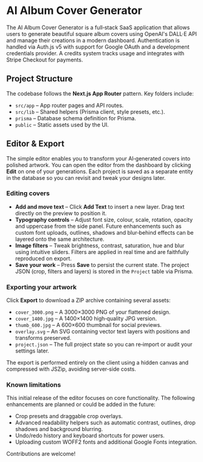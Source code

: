 # AI Album Cover Generator

The AI Album Cover Generator is a full‑stack SaaS application that allows users to
generate beautiful square album covers using OpenAI's DALL·E API and manage
their creations in a modern dashboard. Authentication is handled via Auth.js
v5 with support for Google OAuth and a development credentials provider. A
credits system tracks usage and integrates with Stripe Checkout for payments.

## Project Structure

The codebase follows the **Next.js App Router** pattern. Key folders include:

- `src/app` – App router pages and API routes.
- `src/lib` – Shared helpers (Prisma client, style presets, etc.).
- `prisma` – Database schema definition for Prisma.
- `public` – Static assets used by the UI.

## Editor & Export

The simple editor enables you to transform your AI‑generated covers into
polished artwork. You can open the editor from the dashboard by clicking
**Edit** on one of your generations. Each project is saved as a separate
entity in the database so you can revisit and tweak your designs later.

### Editing covers

- **Add and move text** – Click **Add Text** to insert a new layer. Drag text
  directly on the preview to position it.
- **Typography controls** – Adjust font size, colour, scale, rotation,
  opacity and uppercase from the side panel. Future enhancements such as
  custom font uploads, outlines, shadows and blur‑behind effects can be
  layered onto the same architecture.
- **Image filters** – Tweak brightness, contrast, saturation, hue and blur
  using intuitive sliders. Filters are applied in real time and are
  faithfully reproduced on export.
- **Save your work** – Press **Save** to persist the current state. The
  project JSON (crop, filters and layers) is stored in the `Project` table via
  Prisma.

### Exporting your artwork

Click **Export** to download a ZIP archive containing several assets:

- `cover_3000.png` – A 3000×3000 PNG of your flattened design.
- `cover_1400.jpg` – A 1400×1400 high‑quality JPG version.
- `thumb_600.jpg` – A 600×600 thumbnail for social previews.
- `overlay.svg` – An SVG containing vector text layers with positions and
  transforms preserved.
- `project.json` – The full project state so you can re‑import or audit your
  settings later.

The export is performed entirely on the client using a hidden canvas and
compressed with JSZip, avoiding server‑side costs.

### Known limitations

This initial release of the editor focuses on core functionality. The
following enhancements are planned or could be added in the future:

- Crop presets and draggable crop overlays.
- Advanced readability helpers such as automatic contrast, outlines, drop
  shadows and background blurring.
- Undo/redo history and keyboard shortcuts for power users.
- Uploading custom WOFF2 fonts and additional Google Fonts integration.

Contributions are welcome!